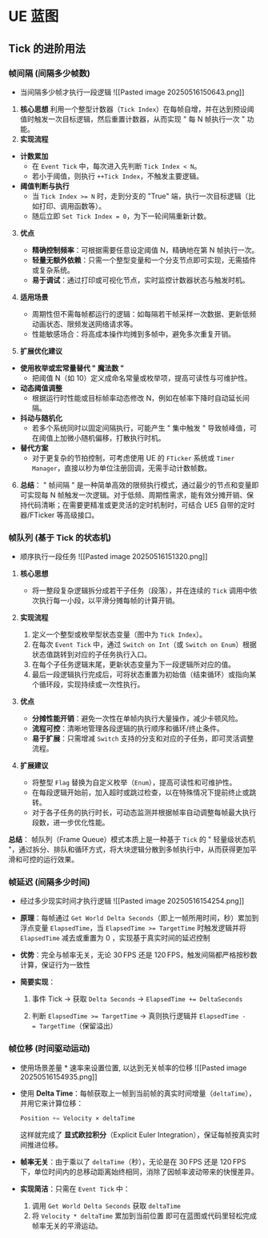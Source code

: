 # UE 蓝图

## Tick 的进阶用法

### 帧间隔 (间隔多少帧数)

- 当间隔多少帧才执行一段逻辑
![[Pasted image 20250516150643.png]]

1. **核心思想**
利用一个整型计数器（`Tick Index`）在每帧自增，并在达到预设阈值时触发一次目标逻辑，然后重置计数器，从而实现 " 每 N 帧执行一次 " 功能。
2. **实现流程**
- **计数累加**
    - 在 `Event Tick` 中，每次进入先判断 `Tick Index < N`。
    - 若小于阈值，则执行 `++Tick Index`，不触发主要逻辑。
- **阈值判断与执行**
    - 当 `Tick Index >= N` 时，走到分支的 "True" 端，执行一次目标逻辑（比如打印、调用函数等）。
    - 随后立即 `Set Tick Index = 0`，为下一轮间隔重新计数。

3. **优点**
	- **精确控制频率**：可根据需要任意设定阈值 N，精确地在第 N 帧执行一次。
	- **轻量无额外依赖**：只需一个整型变量和一个分支节点即可实现，无需插件或复杂系统。
	- **易于调试**：通过打印或可视化节点，实时监控计数器状态与触发时机。

4. **适用场景**
	- 周期性但不需每帧都运行的逻辑：如每隔若干帧采样一次数据、更新低频动画状态、限频发送网络请求等。
	- 性能敏感场合：将高成本操作均摊到多帧中，避免多次重复开销。

5. **扩展优化建议**
- **使用枚举或宏常量替代 " 魔法数 "**
    - 把阈值 N（如 10）定义成命名常量或枚举项，提高可读性与可维护性。
- **动态阈值调整**
    - 根据运行时性能或目标帧率动态修改 N，例如在帧率下降时自动延长间隔。
- **抖动与随机化**
    - 若多个系统同时以固定间隔执行，可能产生 " 集中触发 " 导致帧峰值，可在阈值上加微小随机偏移，打散执行时机。
- **替代方案**
    - 对于更复杂的节拍控制，可考虑使用 UE 的 `FTicker` 系统或 `Timer Manager`，直接以秒为单位注册回调，无需手动计数帧数。

6. **总结**：
" 帧间隔 " 是一种简单高效的限频执行模式，通过最少的节点和变量即可实现每 N 帧触发一次逻辑。对于低频、周期性需求，能有效分摊开销、保持代码清晰；在需要更精准或更灵活的定时机制时，可结合 UE5 自带的定时器/FTicker 等高级接口。

### 帧队列 (基于 Tick 的状态机)

- 顺序执行一段任务
![[Pasted image 20250516151320.png]]

1. **核心思想**
    - 将一整段复杂逻辑拆分成若干子任务（段落），并在连续的 `Tick` 调用中依次执行每一小段，以平滑分摊每帧的计算开销。
        
2. **实现流程**
    1. 定义一个整型或枚举型状态变量（图中为 `Tick Index`）。
    2. 在每次 `Event Tick` 中，通过 `Switch on Int`（或 `Switch on Enum`）根据状态值跳转到对应的子任务执行入口。
    3. 在每个子任务逻辑末尾，更新状态变量为下一段逻辑所对应的值。
    4. 最后一段逻辑执行完成后，可将状态重置为初始值（结束循环）或指向某个循环段，实现持续或一次性执行。
        
3. **优点**
    - **分摊性能开销**：避免一次性在单帧内执行大量操作，减少卡顿风险。
    - **流程可控**：清晰地管理各段逻辑的执行顺序和循环/终止条件。
    - **易于扩展**：只需增减 `Switch` 支持的分支和对应的子任务，即可灵活调整流程。
        
4. **扩展建议**
    - 将整型 `Flag` 替换为自定义枚举（`Enum`），提高可读性和可维护性。
    - 在每段逻辑开始前，加入超时或跳过检查，以在特殊情况下提前终止或跳转。
    - 对于各子任务的执行时长，可动态监测并根据帧率自动调整每帧最大执行段数，进一步优化性能。

**总结**：
帧队列（Frame Queue）模式本质上是一种基于 `Tick` 的 " 轻量级状态机 "，通过拆分、排队和循环方式，将大块逻辑分散到多帧执行中，从而获得更加平滑和可控的运行效果。

### 帧延迟 (间隔多少时间)

- 经过多少现实时间才执行逻辑
![[Pasted image 20250516154254.png]]

- **原理**：每帧通过 `Get World Delta Seconds`（即上一帧所用时间，秒）累加到浮点变量 `ElapsedTime`，当 `ElapsedTime >= TargetTime` 时触发逻辑并将 `ElapsedTime` 减去或重置为 0 ，实现基于真实时间的延迟控制
    
- **优势**：完全与帧率无关，无论 30 FPS 还是 120 FPS，触发间隔都严格按秒数计算，保证行为一致性
    
- **简要实现**：
    
    1. 事件 Tick → 获取 `Delta Seconds` → `ElapsedTime += DeltaSeconds`
        
    2. 判断 `ElapsedTime >= TargetTime` → 真则执行逻辑并 `ElapsedTime -= TargetTime`（保留溢出）

### 帧位移 (时间驱动运动)

- 使用场景差量 * 速率来设置位置, 以达到无关帧率的位移
![[Pasted image 20250516154935.png]]

- 使用 **Delta Time**：每帧获取上一帧到当前帧的真实时间增量（`deltaTime`），并用它来计算位移：

    ```c++
    Position += Velocity × deltaTime 
    ```

    这样就完成了 **显式欧拉积分**（Explicit Euler Integration），保证每帧按真实时间推进位移。
    
- **帧率无关**：由于乘以了 `deltaTime`（秒），无论是在 30 FPS 还是 120 FPS 下，单位时间内的总移动距离始终相同，消除了因帧率波动带来的快慢差异。
    
- **实现简洁**：只需在 `Event Tick` 中：
    1. 调用 `Get World Delta Seconds` 获取 `deltaTime`
    2. 将 `Velocity * deltaTime` 累加到当前位置
		即可在蓝图或代码里轻松完成帧率无关的平滑运动。
